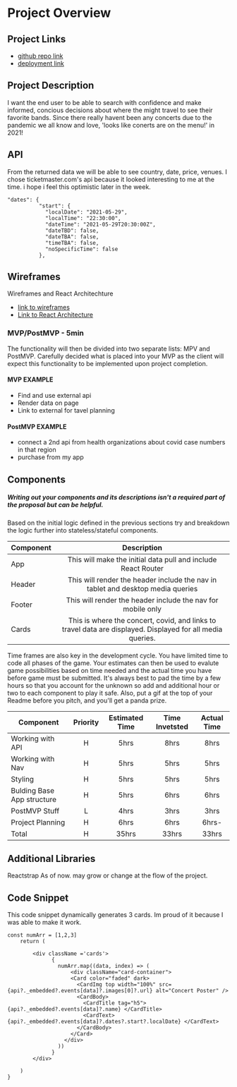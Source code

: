 # Project Overview

## Project Links

- [ github repo link](https://github.com/freakiestkirk/react-project-2.git)
- [ deployment link](https://competent-bassi-408bb3.netlify.app/)

## Project Description

I want the end user to be able to search with confidence and make informed, concious decisions about where the might travel to see their favorite bands. Since there really havent been any concerts due to the pandemic we all know and love, 'looks like conerts are on the menu!' in 2021!

## API

From the returned data we will be able to see country, date, price, venues. I chose ticketmaster.com's api because it looked interesting to me at the time. i hope i feel this optimistic later in the week. 


```
"dates": {
          "start": {
            "localDate": "2021-05-29",
            "localTime": "22:30:00",
            "dateTime": "2021-05-29T20:30:00Z",
            "dateTBD": false,
            "dateTBA": false,
            "timeTBA": false,
            "noSpecificTime": false
          },
```


## Wireframes

Wireframes and React Architechture 

- [ link to  wireframes](https://www.figma.com/file/VpndDHiNv65YIYEUZQ4wD7/Wireframing-(Copy)?node-id=0%3A102)
- [Link to React Architecture](https://docs.google.com/drawings/d/1maJLHOoEtZfDVVDJ3KDm-dL3FSajQDNr9jLrNOq8llA/edit)



### MVP/PostMVP - 5min

The functionality will then be divided into two separate lists: MPV and PostMVP.  Carefully decided what is placed into your MVP as the client will expect this functionality to be implemented upon project completion.  

#### MVP EXAMPLE
- Find and use external api 
- Render data on page 
- Link to external for tavel planning

#### PostMVP EXAMPLE

- connect a 2nd api from health organizations about covid case numbers in that region
- purchase from my app

## Components
##### Writing out your components and its descriptions isn't a required part of the proposal but can be helpful.

Based on the initial logic defined in the previous sections try and breakdown the logic further into stateless/stateful components. 

| Component | Description | 
| --- | :---: |  
| App | This will make the initial data pull and include React Router| 
| Header | This will render the header include the nav in tablet and desktop media queries| 
| Footer | This will render the header include the nav for mobile only | 
| Cards | This is where the concert, covid, and links to travel data are displayed. Displayed for all media queries.| 


Time frames are also key in the development cycle.  You have limited time to code all phases of the game.  Your estimates can then be used to evalute game possibilities based on time needed and the actual time you have before game must be submitted. It's always best to pad the time by a few hours so that you account for the unknown so add and additional hour or two to each component to play it safe. Also, put a gif at the top of your Readme before you pitch, and you'll get a panda prize.

| Component | Priority | Estimated Time | Time Invetsted | Actual Time |
| --- | :---: |  :---: | :---: | :---: |
| Working with API | H | 5hrs| 8hrs | 8hrs |
| Working with Nav | H | 5hrs| 5hrs | 5hrs |
| Styling | H | 5hrs | 5hrs | 5hrs |
| Bulding Base App structure| H | 5hrs | 6hrs | 6hrs |
| PostMVP Stuff| L | 4hrs | 3hrs | 3hrs |
| Project Planning | H | 6hrs | 6hrs | 6hrs- |
| Total | H | 35hrs| 33hrs | 33hrs |

## Additional Libraries
Reactstrap
As of now. may grow or change at the flow of the project.

## Code Snippet

This code snippet dynamically generates 3 cards. Im proud of it because I was able to make it work.

```
const numArr = [1,2,3]
    return (
     
        <div className ='cards'>
              {            
                numArr.map((data, index) => (
                    <div className="card-container">
                    <Card color="faded" dark>
                      <CardImg top width="100%" src={api?._embedded?.events[data]?.images[0]?.url} alt="Concert Poster" />
                      <CardBody>
                        <CardTitle tag="h5"> {api?._embedded?.events[data]?.name} </CardTitle>
                        <CardText> {api?._embedded?.events[data]?.dates?.start?.localDate} </CardText>                        
                      </CardBody>
                    </Card>
                  </div>
                ))
              }
        </div>
        
    )  
}
```